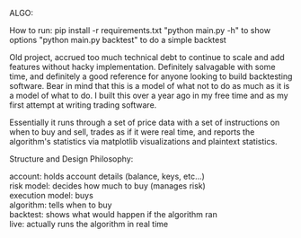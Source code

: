 ALGO:

How to run:
pip install -r requirements.txt
"python main.py -h" to show options
"python main.py backtest" to do a simple backtest


Old project, accrued too much technical debt to continue to scale and add features without hacky implementation.
Definitely salvagable with some time, and definitely a good reference for anyone looking to build backtesting software. Bear in mind that this is a model of what not to do as much as it is a model of what to do. I built this over a year ago in my free time and as my first attempt at writing trading software.

Essentially it runs through a set of price data with a set of instructions on when to buy and sell, trades as if it were real time, and reports the algorithm's statistics via matplotlib visualizations and plaintext statistics. 


Structure and Design Philosophy:

account: holds account details (balance, keys, etc...)  
risk model: decides how much to buy (manages risk)  
execution model: buys  
algorithm: tells when to buy  
backtest: shows what would happen if the algorithm ran  
live: actually runs the algorithm in real time  
